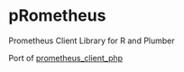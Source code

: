 # pRometheus
Prometheus Client Library for R and Plumber

Port of [prometheus_client_php](https://github.com/endclothing/prometheus_client_php) 